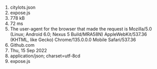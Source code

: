 1. citylots.json
2. expose.js
3. 778 kB
4. 72 ms
5. The user-agent for the browser that made the request is Mozilla/5.0 (Linux; Android 6.0; Nexus 5 Build/MRA58N) AppleWebKit/537.36 (KHTML, like Gecko) Chrome/135.0.0.0 Mobile Safari/537.36
6. Github.com
7. Thu, 15 Sep 2022
8. application/json; charset=utf-8cd
9. expose.js